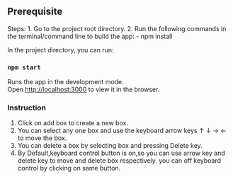 
## Prerequisite

 Steps:
    1. Go to the project root directory.
    2. Run the following commands in the terminal/command line to build the app:
            - npm install
			            
In the project directory, you can run:

### `npm start`

Runs the app in the development mode.<br />
Open [http://localhost:3000](http://localhost:3000) to view it in the browser.


### Instruction

1) Click on add box to create a new box.
2) You can select any one box and use the keyboard arrow keys ↑ ↓ → ←  to move the box.
3) You can delete a box by selecting box and pressing Delete key.
4) By Default,keyboard control button is on,so you can use arrow key and delete key to move and delete box respectively.
you can off keyboard control by clicking on same button.